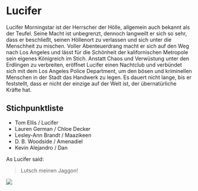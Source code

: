 # Lucifer

Lucifer Morningstar ist der Herrscher der Hölle, allgemein auch bekannt als der Teufel. Seine Macht ist unbegrenzt,
dennoch langweilt er sich so sehr, dass er beschließt, seinen Höllenort zu verlassen und sich unter die Menschheit zu mischen.
Voller Abenteuerdrang macht er sich auf den Weg nach Los Angeles und lässt für die Schönheit der kalifornischen Metropole sein eigenes Königreich im Stich. 
Anstatt Chaos und Verwüstung unter den Erdlingen zu verbreiten, eröffnet Lucifer einen Nachtclub und verbündet sich mit dem Los Angeles Police Department,
um den bösen und kriminellen Menschen in der Stadt das Handwerk zu legen. Es dauert nicht lange, bis er feststellt, dass er nicht der einzige auf der Welt ist, der übernatürliche Kräfte hat.

## Stichpunktliste

* Tom Ellis / Lucifer
* Lauren German / Chloe Decker
* Lesley-Ann Brandt / Maazikeen
* D. B. Woodside / Amenadiel
* Kevin Alejandro / Dan


As Lucifer said:

> Lutsch meinen Jaggon!

<img src="http://de.web.img3.acsta.net/r_640_360/newsv7/20/06/22/13/29/4768837.jpg"/> 